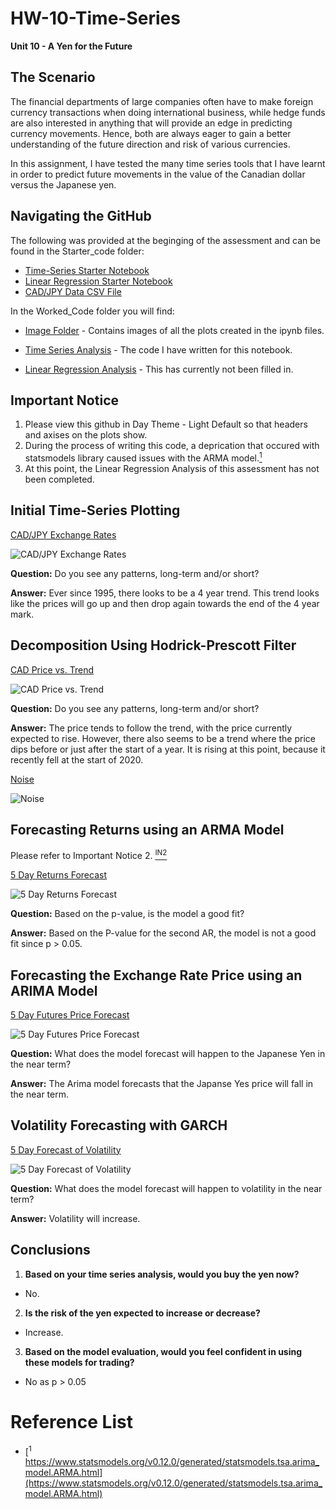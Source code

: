# HW-10-Time-Series
**Unit 10 - A Yen for the Future**

## The Scenario

The financial departments of large companies often have to make foreign currency transactions when doing international business, while hedge funds are also interested in anything that will provide an edge in predicting currency movements. Hence, both are always eager to gain a better understanding of the future direction and risk of various currencies.

In this assignment, I have tested the many time series tools that I have learnt in order to predict future movements in the value of the Canadian dollar versus the Japanese yen.

## Navigating the GitHub

The following was provided at the beginging of the assessment and can be found in the Starter_code folder:

- [Time-Series Starter Notebook](https://github.com/RaelynSangil/HW-10-Time-Series/blob/aefbb9641fa9d4316aeb79a4d5b76c5de2c3c78a/Starter_Code/time_series_analysis.ipynb)
- [Linear Regression Starter Notebook](https://github.com/RaelynSangil/HW-10-Time-Series/blob/aefbb9641fa9d4316aeb79a4d5b76c5de2c3c78a/Starter_Code/regression_analysis.ipynb)
- [CAD/JPY Data CSV File](https://github.com/RaelynSangil/HW-10-Time-Series/blob/aefbb9641fa9d4316aeb79a4d5b76c5de2c3c78a/Starter_Code/cad_jpy.csv)

In the Worked_Code folder you will find:

- [Image Folder](https://github.com/RaelynSangil/HW-10-Time-Series/tree/main/Worked_Code/Image) - Contains images of all the plots created in the ipynb files.

- [Time Series Analysis](https://github.com/RaelynSangil/HW-10-Time-Series/blob/05a1df497e87a15cbe516161b0563fa11628a30b/Worked_Code/regression_analysis.ipynb) - The code I have written for this notebook.

- [Linear Regression Analysis](https://github.com/RaelynSangil/HW-10-Time-Series/blob/05a1df497e87a15cbe516161b0563fa11628a30b/Worked_Code/regression_analysis.ipynb) - This has currently not been filled in.

## Important Notice

1. Please view this github in Day Theme - Light Default so that headers and axises on the plots show.
2. During the process of writing this code, a deprication that occured with statsmodels library caused issues with the ARMA model.[<sup>1</sup>](#reference-list)
3. At this point, the Linear Regression Analysis of this assessment has not been completed.

## Initial Time-Series Plotting

<ins> CAD/JPY Exchange Rates </ins>

![CAD/JPY Exchange Rates](https://github.com/RaelynSangil/HW-10-Time-Series/blob/a6b881ec7a2951b3c816e81172922e72f163a0ae/Worked_Code/Image/CADorJPY_Exchange_Rates_plot.png)

**Question:** Do you see any patterns, long-term and/or short?

**Answer:** Ever since 1995, there looks to be a 4 year trend. This trend looks like the prices will go up and then drop again towards the end of the 4 year mark.

## Decomposition Using Hodrick-Prescott Filter

<ins> CAD Price vs. Trend </ins>

![CAD Price vs. Trend](https://github.com/RaelynSangil/HW-10-Time-Series/blob/a6b881ec7a2951b3c816e81172922e72f163a0ae/Worked_Code/Image/CAD_Price_vs._Trend_plot.png)

**Question:** Do you see any patterns, long-term and/or short?

**Answer:** The price tends to follow the trend, with the price currently expected to rise. However, there also seems to be a trend where the price dips before or just after the start of a year. It is rising at this point, because it recently fell at the start of 2020.

<ins> Noise </ins>

![Noise](https://github.com/RaelynSangil/HW-10-Time-Series/blob/a6b881ec7a2951b3c816e81172922e72f163a0ae/Worked_Code/Image/Noise_plot.png)

## Forecasting Returns using an ARMA Model

Please refer to Important Notice 2. [<sup>IN2</sup>](#important-notice)

<ins> 5 Day Returns Forecast </ins>

![5 Day Returns Forecast](https://github.com/RaelynSangil/HW-10-Time-Series/blob/a6b881ec7a2951b3c816e81172922e72f163a0ae/Worked_Code/Image/5_Day_Returns_Forecast_plot.png)

**Question:** Based on the p-value, is the model a good fit?

**Answer:** Based on the P-value for the second AR, the model is not a good fit since p > 0.05.

## Forecasting the Exchange Rate Price using an ARIMA Model

<ins> 5 Day Futures Price Forecast </ins>

![5 Day Futures Price Forecast](https://github.com/RaelynSangil/HW-10-Time-Series/blob/a6b881ec7a2951b3c816e81172922e72f163a0ae/Worked_Code/Image/5_Day_Future_Price_Forecast_plot.png)

**Question:** What does the model forecast will happen to the Japanese Yen in the near term?

**Answer:** The Arima model forecasts that the Japanse Yes price will fall in the near term.

## Volatility Forecasting with GARCH

<ins> 5 Day Forecast of Volatility </ins>

![5 Day Forecast of Volatility](https://github.com/RaelynSangil/HW-10-Time-Series/blob/a6b881ec7a2951b3c816e81172922e72f163a0ae/Worked_Code/Image/5_Day_Forecast_of_Volatility_plot.png)

**Question:** What does the model forecast will happen to volatility in the near term?

**Answer:** Volatility will increase.

## Conclusions

1. **Based on your time series analysis, would you buy the yen now?**

- No.

2. **Is the risk of the yen expected to increase or decrease?**

- Increase.

3. **Based on the model evaluation, would you feel confident in using these models for trading?**

- No as p > 0.05

# Reference List
- [<sup>1</sup> https://www.statsmodels.org/v0.12.0/generated/statsmodels.tsa.arima_model.ARMA.html](https://www.statsmodels.org/v0.12.0/generated/statsmodels.tsa.arima_model.ARMA.html)